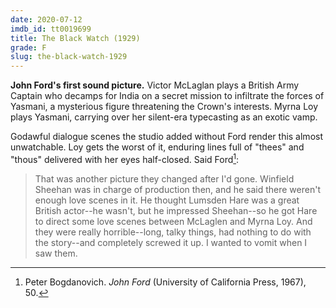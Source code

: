 ```yaml
---
date: 2020-07-12
imdb_id: tt0019699
title: The Black Watch (1929)
grade: F
slug: the-black-watch-1929
---
```


**John Ford's first sound picture.** Victor McLaglan plays a British Army Captain who decamps for India on a secret mission to infiltrate the forces of Yasmani, a mysterious figure threatening the Crown's interests. Myrna Loy plays Yasmani, carrying over her silent-era typecasting as an exotic vamp.

<!-- end -->

Godawful dialogue scenes the studio added without Ford render this almost unwatchable. Loy gets the worst of it, enduring lines full of "thees" and "thous" delivered with her eyes half-closed. Said Ford[^1]:

> That was another picture they changed after I'd gone. Winfield Sheehan was in charge of production then, and he said there weren't enough love scenes in it. He thought Lumsden Hare was a great British actor--he wasn't, but he impressed Sheehan--so he got Hare to direct some love scenes between McLaglen and Myrna Loy. And they were really horrible--long, talky things, had nothing to do with the story--and completely screwed it up. I wanted to vomit when I saw them.

[^1]: Peter Bogdanovich. _John Ford_ (University of California Press, 1967), 50.